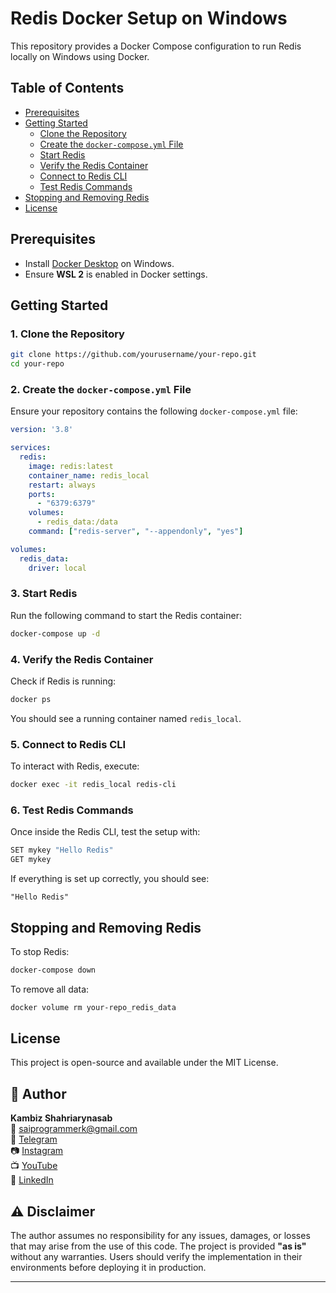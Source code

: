 ﻿# Redis Docker Setup on Windows

This repository provides a Docker Compose configuration to run Redis locally on Windows using Docker.

## Table of Contents

- [Prerequisites](#prerequisites)
- [Getting Started](#getting-started)
  - [Clone the Repository](#1-clone-the-repository)
  - [Create the `docker-compose.yml` File](#2-create-the-docker-composeyml-file)
  - [Start Redis](#3-start-redis)
  - [Verify the Redis Container](#4-verify-the-redis-container)
  - [Connect to Redis CLI](#5-connect-to-redis-cli)
  - [Test Redis Commands](#6-test-redis-commands)
- [Stopping and Removing Redis](#stopping-and-removing-redis)
- [License](#license)

## Prerequisites

- Install [Docker Desktop](https://www.docker.com/products/docker-desktop/) on Windows.
- Ensure **WSL 2** is enabled in Docker settings.

## Getting Started

### 1. Clone the Repository
```sh
git clone https://github.com/yourusername/your-repo.git
cd your-repo
```

### 2. Create the `docker-compose.yml` File
Ensure your repository contains the following `docker-compose.yml` file:

```yaml
version: '3.8'

services:
  redis:
    image: redis:latest
    container_name: redis_local
    restart: always
    ports:
      - "6379:6379"
    volumes:
      - redis_data:/data
    command: ["redis-server", "--appendonly", "yes"]

volumes:
  redis_data:
    driver: local
```

### 3. Start Redis
Run the following command to start the Redis container:

```sh
docker-compose up -d
```

### 4. Verify the Redis Container
Check if Redis is running:

```sh
docker ps
```

You should see a running container named `redis_local`.

### 5. Connect to Redis CLI
To interact with Redis, execute:

```sh
docker exec -it redis_local redis-cli
```

### 6. Test Redis Commands
Once inside the Redis CLI, test the setup with:

```sh
SET mykey "Hello Redis"
GET mykey
```

If everything is set up correctly, you should see:
```
"Hello Redis"
```

## Stopping and Removing Redis
To stop Redis:

```sh
docker-compose down
```

To remove all data:

```sh
docker volume rm your-repo_redis_data
```

## License
This project is open-source and available under the MIT License.

## 👤 Author
**Kambiz Shahriarynasab**  
📧 [saiprogrammerk@gmail.com](mailto:saiprogrammerk@gmail.com)  
🔗 [Telegram](https://t.me/pr_kami)  
📷 [Instagram](https://www.instagram.com/pr.kami.sh/)  
📺 [YouTube](https://www.youtube.com/channel/UCqjjdsFRXliDa7K612BZtmA)  
💼 [LinkedIn](https://www.linkedin.com/public-profile/settings?trk=d_flagship3_profile_self_view_public_profile)

## ⚠️ Disclaimer
The author assumes no responsibility for any issues, damages, or losses that may arise from the use of this code. The project is provided **"as is"** without any warranties. Users should verify the implementation in their environments before deploying it in production.

---
